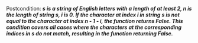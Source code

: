 Postcondition: ***s is a string of English letters with a length of at least 2, n is the length of string s, i is 0. If the character at index i in string s is not equal to the character at index n - 1 - i, the function returns False. This condition covers all cases where the characters at the corresponding indices in s do not match, resulting in the function returning False.***